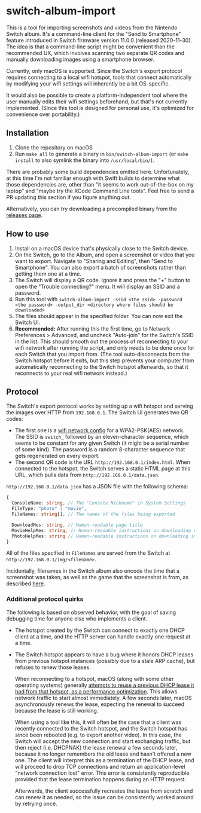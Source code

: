 # switch-album-import

This is a tool for importing screenshots and videos from the Nintendo Switch album. It's a command-line client for the "Send to Smartphone" feature introduced in Switch firmware version 11.0.0 (released 2020-11-30). The idea is that a command-line script might be convenient than the recommended UX, which involves scanning two separate QR codes and manually downloading images using a smartphone browser.

Currently, only macOS is supported. Since the Switch's export protocol requires connecting to a local wifi hotspot, tools that connect automatically by modifying your wifi settings will inherently be a bit OS-specific.

It would also be possible to create a platform-independent tool where the user manually edits their wifi settings beforehand, but that's not currently implemented. (Since this tool is designed for personal use, it's optimized for convenience over portability.)

## Installation

1. Clone the repository on macOS
1. Run `make all` to generate a binary in `bin/switch-album-import` (or `make install` to also symlink the binary into `/usr/local/bin/`).

There are probably some build dependencies omitted here. Unfortunately, at this time I'm not familiar enough with Swift builds to determine what those dependencies are, other than "it seems to work out-of-the-box on my laptop" and "maybe try the XCode Command Line tools". Feel free to send a PR updating this section if you figure anything out.

Alternatively, you can try downloading a precompiled binary from the [releases page](https://github.com/not-an-aardvark/switch-album-import/releases).

## How to use

1. Install on a macOS device that's physically close to the Switch device.
1. On the Switch, go to the Album, and open a screenshot or video that you want to export. Navigate to "Sharing and Editing", then "Send to Smartphone". You can also export a batch of screenshots rather than getting them one at a time.
1. The Switch will display a QR code. Ignore it and press the "+" button to open the "Trouble connecting?" menu. It will display an SSID and a password.
1. Run this tool with `switch-album-import -ssid <the ssid> -password <the password> -output_dir <directory where files should be downloaded>`
1. The files should appear in the specified folder. You can now exit the Switch UI.
1. **Recommended:** After running this the first time, go to Network Preferences > Advanced, and uncheck "Auto-join" for the Switch's SSID in the list. This should smooth out the process of reconnecting to your wifi network after running the script, and only needs to be done once for each Switch that you import from. (The tool auto-disconnects from the Switch hotspot before it exits, but this step prevents your computer from automatically reconnecting to the Switch hotspot afterwards, so that it reconnects to your real wifi network instead.)

## Protocol

The Switch's export protocol works by setting up a wifi hotspot and serving the images over HTTP from `192.168.0.1`. The Switch UI generates two QR codes:

* The first one is a [wifi network config](https://github.com/zxing/zxing/wiki/Barcode-Contents#wi-fi-network-config-android-ios-11) for a WPA2-PSK(AES) network. The SSID is `switch_` followed by an eleven-character sequence, which seems to be constant for any given Switch (it might be a serial number of some kind). The password is a random 8-character sequence that gets regenerated on every export.
* The second QR code is the URL `http://192.168.0.1/index.html`. When connected to the hotspot, the Switch serves a static HTML page at this URL, which pulls data from `http://192.168.0.1/data.json`.

`http://192.168.0.1/data.json` has a JSON file with the following schema:

```ts
{
  ConsoleName: string, // The "Console Nickname" in System Settings
  FileType: "photo" | "movie",
  FileNames: string[], // The names of the files being exported

  DownloadMes: string, // Human-readable page title
  MovieHelpMes: string, // Human-readable instructions on downloading videos from a mobile browser
  PhotoHelpMes: string // Human-readable instructions on downloading images from a mobile browser
}
```

All of the files specified in `FileNames` are served from the Switch at `http://192.168.0.1/img/<filename>`.

Incidentally, filenames in the Switch album also encode the time that a screenshot was taken, as well as the game that the screenshot is from, as described [here](https://github.com/RenanGreca/Switch-Screenshots/tree/3958bd3a4444fdf84d1f0c544bd2f9cd39dbc60a#about-the-game-ids).

### Additional protocol quirks

The following is based on observed behavior, with the goal of saving debugging time for anyone else who implements a client.

* The hotspot created by the Switch can connect to exactly one DHCP client at a time, and the HTTP server can handle exactly one request at a time.
* The Switch hotspot appears to have a bug where it honors DHCP leases from previous hotspot instances (possibly due to a stale ARP cache), but refuses to renew those leases.

    When reconnecting to a hotspot, macOS (along with some other operating systems) generally [attempts to reuse a previous DHCP lease it had from that hotspot, as a performance optimization](https://cafbit.com/post/rapid_dhcp_or_how_do/). This allows network traffic to start almost immediately. A few seconds later, macOS asynchronously renews the lease, expecting the renewal to succeed because the lease is still working.

    When using a tool like this, it will often be the case that a client was recently connected to the Switch hotspot, and the Switch hotspot has since been rebooted (e.g. to export another video). In this case, the Switch will accept the new connection and start exchanging traffic, but then reject (i.e. DHCPNAK) the lease renewal a few seconds later, because it no longer remembers the old lease and hasn't offered a new one. The client will interpret this as a termination of the DHCP lease, and will proceed to drop TCP connections and return an application-level "network connection lost" error. This error is consistently reproducible provided that the lease termination happens during an HTTP request.

    Afterwards, the client successfully recreates the lease from scratch and can renew it as needed, so the issue can be consistently worked around by retrying once.
